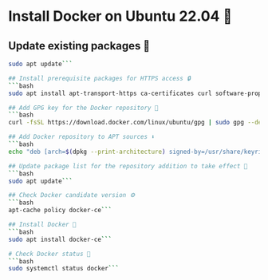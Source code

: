 # Install Docker on Ubuntu 22.04 🐳

## Update existing packages 🔄
```bash
sudo apt update```

## Install prerequisite packages for HTTPS access 🔒
```bash
sudo apt install apt-transport-https ca-certificates curl software-properties-common```

## Add GPG key for the Docker repository 🔑
```bash
curl -fsSL https://download.docker.com/linux/ubuntu/gpg | sudo gpg --dearmor -o /usr/share/keyrings/docker-archive-keyring.gpg```

## Add Docker repository to APT sources ⬇️
```bash
echo "deb [arch=$(dpkg --print-architecture) signed-by=/usr/share/keyrings/docker-archive-keyring.gpg] https://download.docker.com/linux/ubuntu $(lsb_release -cs) stable" | sudo tee /etc/apt/sources.list.d/docker.list > /dev/null```

## Update package list for the repository addition to take effect 🔄
```bash
sudo apt update```

## Check Docker candidate version ⚙️
```bash
apt-cache policy docker-ce```

## Install Docker 🐳
```bash
sudo apt install docker-ce```

# Check Docker status 🚀
```bash
sudo systemctl status docker```
